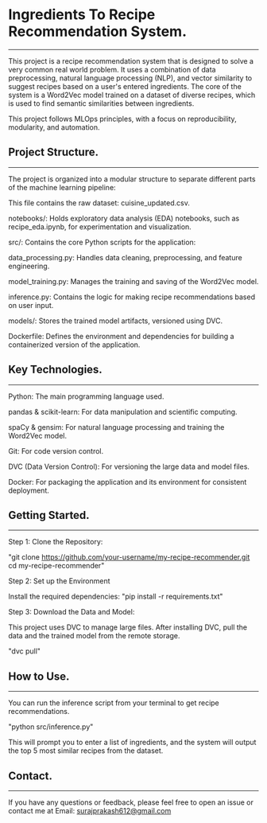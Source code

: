 # Ingredients To Recipe Recommendation System.
********************************************
This project is a recipe recommendation system that is designed to solve a very common real world problem. It uses a combination of data preprocessing, natural language processing (NLP), and vector similarity to suggest recipes based on a user's entered ingredients. The core of the system is a Word2Vec model trained on a dataset of diverse recipes, which is used to find semantic similarities between ingredients.

This project follows MLOps principles, with a focus on reproducibility, modularity, and automation.

## Project Structure.
******************
The project is organized into a modular structure to separate different parts of the machine learning pipeline:

This file contains the raw dataset: cuisine_updated.csv.

notebooks/: Holds exploratory data analysis (EDA) notebooks, such as recipe_eda.ipynb, for experimentation and visualization.

src/: Contains the core Python scripts for the application:

data_processing.py: Handles data cleaning, preprocessing, and feature engineering.

model_training.py: Manages the training and saving of the Word2Vec model.

inference.py: Contains the logic for making recipe recommendations based on user input.

models/: Stores the trained model artifacts, versioned using DVC.

Dockerfile: Defines the environment and dependencies for building a containerized version of the application.

## Key Technologies.
*****************
Python: The main programming language used.

pandas & scikit-learn: For data manipulation and scientific computing.

spaCy & gensim: For natural language processing and training the Word2Vec model.

Git: For code version control.

DVC (Data Version Control): For versioning the large data and model files.

Docker: For packaging the application and its environment for consistent deployment.

## Getting Started.
****************
Step 1: Clone the Repository:

"git clone https://github.com/your-username/my-recipe-recommender.git
cd my-recipe-recommender"

Step 2: Set up the Environment

Install the required dependencies:
"pip install -r requirements.txt"

Step 3: Download the Data and Model:

This project uses DVC to manage large files. After installing DVC, pull the data and the trained model from the remote storage.

"dvc pull"

## How to Use.
***********
You can run the inference script from your terminal to get recipe recommendations.

"python src/inference.py"

This will prompt you to enter a list of ingredients, and the system will output the top 5 most similar recipes from the dataset.

## Contact.
********
If you have any questions or feedback, please feel free to open an issue or contact me at 
Email: surajprakash612@gmail.com